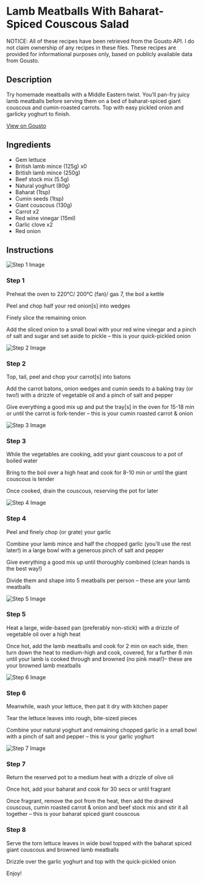 # Lamb Meatballs With Baharat-Spiced Couscous Salad

NOTICE: All of these recipes have been retrieved from the Gousto API. I do not claim ownership of any recipes in these files. These recipes are provided for informational purposes only, based on publicly available data from Gousto.

## Description

Try homemade meatballs with a Middle Eastern twist. You’ll pan-fry juicy lamb meatballs before serving them on a bed of baharat-spiced giant couscous and cumin-roasted carrots. Top with easy pickled onion and garlicky yoghurt to finish.

[View on Gousto](https://www.gousto.co.uk/recipes/cookbook/lamb-meatballs-with-baharat-spiced-couscous-salad)

## Ingredients

- Gem lettuce
- British lamb mince (125g) x0
- British lamb mince (250g)
- Beef stock mix (5.5g)
- Natural yoghurt (80g)
- Baharat (1tsp)
- Cumin seeds (1tsp)
- Giant couscous (130g)
- Carrot x2
- Red wine vinegar (15ml)
- Garlic clove x2
- Red onion

## Instructions

![Step 1 Image](https://production-media.gousto.co.uk/cms/recipe-step-image/step-1-1680105118858-x200.jpg)

### Step 1

Preheat the oven to 220°C/ 200°C (fan)/ gas 7, the boil a kettle

Peel and chop half your red onion[s] into wedges

Finely slice the remaining onion

Add the sliced onion to a small bowl with your red wine vinegar and a pinch of salt and sugar and set aside to pickle – this is your quick-pickled onion

![Step 2 Image](https://production-media.gousto.co.uk/cms/recipe-step-image/step-2-1680105127872-x200.jpg)

### Step 2

Top, tail, peel and chop your carrot[s] into batons

Add the carrot batons, onion wedges and cumin seeds to a baking tray (or two!) with a drizzle of vegetable oil and a pinch of salt and pepper

Give everything a good mix up and put the tray[s] in the oven for 15-18 min or until the carrot is fork-tender – this is your cumin roasted carrot & onion

![Step 3 Image](https://production-media.gousto.co.uk/cms/recipe-step-image/step-3-1680105136259-x200.jpg)

### Step 3

While the vegetables are cooking, add your giant couscous to a pot of boiled water

Bring to the boil over a high heat and cook for 8-10 min or until the giant couscous is tender

Once cooked, drain the couscous, reserving the pot for later

![Step 4 Image](https://production-media.gousto.co.uk/cms/recipe-step-image/step-4-1680105144219-x200.jpg)

### Step 4

Peel and finely chop (or grate) your garlic

Combine your lamb mince and half the chopped garlic (you'll use the rest later!) in a large bowl with a generous pinch of salt and pepper

Give everything a good mix up until thoroughly combined (clean hands is the best way!)

Divide them and shape into 5 meatballs per person – these are your lamb meatballs

![Step 5 Image](https://production-media.gousto.co.uk/cms/recipe-step-image/step-5-1680105154455-x200.jpg)

### Step 5

Heat a large, wide-based pan (preferably non-stick) with a drizzle of vegetable oil over a high heat

Once hot, add the lamb meatballs and cook for 2 min on each side, then turn down the heat to medium-high and cook, covered, for a further 6 min until your lamb is cooked through and browned (no pink meat!)– these are your browned lamb meatballs

![Step 6 Image](https://production-media.gousto.co.uk/cms/recipe-step-image/step-6-1680105161036-x200.jpg)

### Step 6

Meanwhile, wash your lettuce, then pat it dry with kitchen paper

Tear the lettuce leaves into rough, bite-sized pieces

Combine your natural yoghurt and remaining chopped garlic in a small bowl with a pinch of salt and pepper – this is your garlic yoghurt

![Step 7 Image](https://production-media.gousto.co.uk/cms/recipe-step-image/step-7-1680105167927-x200.jpg)

### Step 7

Return the reserved pot to a medium heat with a drizzle of olive oil

Once hot, add your baharat and cook for 30 secs or until fragrant

Once fragrant, remove the pot from the heat, then add the drained couscous, cumin roasted carrot & onion and beef stock mix and stir it all together – this is your baharat spiced giant couscous

### Step 8

Serve the torn lettuce leaves in wide bowl topped with the baharat spiced giant couscous and browned lamb meatballs

Drizzle over the garlic yoghurt and top with the quick-pickled onion

Enjoy!

